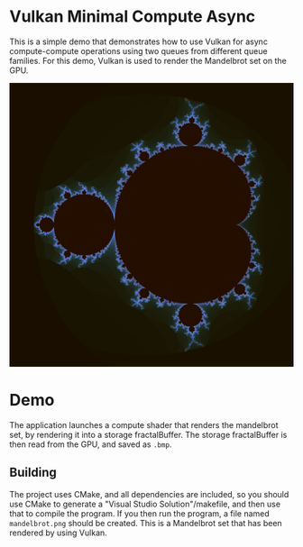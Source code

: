 # Vulkan Minimal Compute Async

This is a simple demo that demonstrates how to use Vulkan for async compute-compute operations using two queues from different queue families.
For this demo, Vulkan is used to render the Mandelbrot set on the GPU. 

![](image.png)

# Demo

The application launches a compute shader that renders the mandelbrot set, by rendering it into a storage fractalBuffer.
The storage fractalBuffer is then read from the GPU, and saved as `.bmp`. 

## Building

The project uses CMake, and all dependencies are included, so you
should use CMake to generate a "Visual Studio Solution"/makefile,
and then use that to compile the program. If you then run the program,
a file named `mandelbrot.png` should be created. This is a Mandelbrot
set that has been rendered by using Vulkan. 
